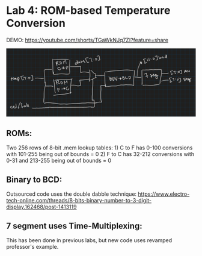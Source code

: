 # Lab 4: ROM-based Temperature Conversion

DEMO: https://youtube.com/shorts/TGaWkNJq7ZI?feature=share

![Block Diagram](https://github.com/mestvn/Advanced-FPGA-Lab/blob/main/Lab04_ROM_Temp_Converter/block_diagram.png)

## ROMs:
Two 256 rows of 8-bit .mem lookup tables:
    1) C to F has 0-100 conversions with 101-255 being out of bounds = 0
    2) F to C has 32-212 conversions with 0-31 and 213-255 being out of bounds = 0

## Binary to BCD:
Outsourced code uses the double dabble technique: https://www.electro-tech-online.com/threads/8-bits-binary-number-to-3-digit-display.162468/post-1413119

## 7 segment uses Time-Multiplexing:
This has been done in previous labs, but new code uses revamped professor's example.
